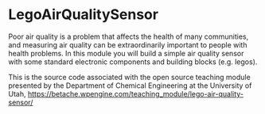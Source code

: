 # LegoAirQualitySensor
Poor air quality is a problem that affects the health of many communities, and measuring air quality can be extraordinarily important to people with health problems. In this module you will build a simple air quality sensor with some standard electronic components and building blocks (e.g. legos).

This is the source code associated with the open source teaching module presented by the Department of Chemical Engineering at the University of Utah, https://betache.wpengine.com/teaching_module/lego-air-quality-sensor/
